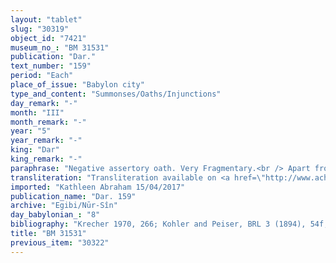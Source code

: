 ```yaml
---
layout: "tablet"
slug: "30319"
object_id: "7421"
museum_no_: "BM 31531"
publication: "Dar."
text_number: "159"
period: "Each"
place_of_issue: "Babylon city"
type_and_content: "Summonses/Oaths/Injunctions"
day_remark: "-"
month: "III"
month_remark: "-"
year: "5"
year_remark: "-"
king: "Dar"
king_remark: "-"
paraphrase: "Negative assertory oath. Very Fragmentary.<br /> Apart from the first 3 lines, the middle part of the tablet is broken. <strong>A </strong>swears (<em>tam&ucirc;</em>) before Bēl, Nab&ucirc; and king Darius that except (<em>alla</em>) for 1 promissory note <em>issued</em> (verb is lost in a lacuna) on the name of <strong>D</strong>&hellip;The following line is fragmentary and mentions a claim (<em>ra&scaron;&ucirc;tu</em>) of/which <strong>E</strong>. Approximately 5 lines are missing. A fragmentary passage before the list of witnesses mentions that <strong>A</strong> will bring along (<em>abāku</em>) <strong>C </strong>(his co-debtor?) to Babylon and will settle (<em>qat&ucirc;</em>) his lawsuit (<em>dibbu</em>) with (<em>itti</em>) <strong>B</strong>. See also BM 30733 (Dar 187). Fragmentary names of 3 witnesses. The scribe is Munahhi&scaron;-Marduk/B<em>ānia</em>//Egibi.<br /> &nbsp;<br /> <strong>A </strong>= &Scaron;addinnu/Nab&ucirc;-&scaron;umu-ukīn//Mandidi; <strong>B </strong>= Marduk-nāṣir-apli/Itti-Marduk-balāṭu//Egibi; <strong>C </strong>= &Scaron;i&scaron;ka/<em>Marduk-</em><em>erība</em>/<em>Sinkarabi&sect;emme</em>; <strong>D </strong>= Kalbāya (without affiliation); <strong>E =</strong>Aplāya/[&hellip;]"
transliteration: "Transliteration available on <a href=\"http://www.achemenet.com/en/item/?/textual-sources/texts-by-regions/babylonia/babylon/1655711\" target=\"_blank\">Achemenet</a>"
imported: "Kathleen Abraham 15/04/2017"
publication_name: "Dar. 159"
archive: "Egibi/Nūr-Sîn"
day_babylonian_: "8"
bibliography: "Krecher 1970, 266; Kohler and Peiser, BRL 3 (1894), 54f; Wunsch 1993, note 44; Re-edition: Sandowicz 2012, text O.163."
title: "BM 31531"
previous_item: "30322"
---
```

